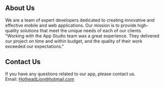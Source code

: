 ## About Us<br>
We are a team of expert developers dedicated to creating innovative and effective mobile and web applications. Our mission is to provide high-quality solutions that meet the unique needs of each of our clients.
"Working with the App Studio team was a great experience. They delivered our project on time and within budget, and the quality of their work exceeded our expectations."
## Contact Us<br>
If you have any questions related to our app, please contact us.<br>
Email: HotheadLion@hotmail.com
